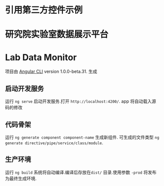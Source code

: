 # 引用第三方控件示例 
# 研究院实验室数据展示平台 
# Lab Data Monitor

项目由 [Angular CLI](https://github.com/angular/angular-cli) version 1.0.0-beta.31. 生成

## 启动开发服务

运行 `ng serve`  启动开发服务.打开 `http://localhost:4200/`. app 将自动载入源码的修改

## 代码骨架

运行 `ng generate component component-name` 生成新组件. 
可生成的文件类型 `ng generate directive/pipe/service/class/module`.

## 生产环境

运行 `ng build` 系统将自动编译.编译后存放在`dist/` 目录.使用参数 `-prod` 将发布为最终生成环境.
